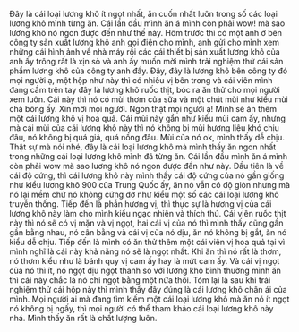 Đây là cái loại lương khô ít ngọt nhất, ăn cuốn nhất luôn trong số các loại lương khô mình từng ăn. Cái lần đầu mình ăn á mình còn phải wow! mà sao lương khô nó ngon được đến như thế này. Hôm trước thì có một anh ở bên công ty sản xuất lương khô anh gọi điện cho mình, anh gửi cho mình xem những cái hình ảnh về nhà máy rồi các cái thiết bị sản xuất lương khô của anh ấy trông rất là xịn sò và anh ấy muốn mời mình trải nghiệm thử cái sản phẩm lương khô của công ty anh đấy. Đây, đây là lương khô bên công ty đó mọi người ạ, một hộp như này thì có nhiều vị bên trong và cái viên mình đang cầm trên tay đây là lương khô ruốc thịt, bóc ra ăn thử cho mọi người xem luôn. Cái này thì nó có mùi thơm của sữa và một chút mùi như kiểu mùi chà bông ấy. Xin mời mọi người. Ngon thật mọi người ạ! Mình sẽ ăn thêm một cái lương khô vị hoa quả. Cái mùi này gần như kiểu mùi cam ấy, nhưng mà cái mùi của cái lương khô này thì nó không bị mùi hương liệu khó chịu đâu, nó không bị quá giả, quá nồng đâu. Mùi của nó ok, mình thấy dễ chịu. Thật sự mà nói nhé, đây là cái loại lương khô mà mình thấy ăn ngon nhất trong những cái loại lương khô mình đã từng ăn. Cái lần đầu mình ăn á mình còn phải wow mà sao lương khô nó ngon được đến như này. Đầu tiên là về cái độ cứng, thì cái lương khô này mình thấy cái độ cứng của nó gần giống như kiểu lương khô 900 của Trung Quốc ấy, ăn nó vẫn có độ giòn nhưng mà nó lại mềm chứ nó không cứng đơ như kiểu một số các cái loại lương khô truyền thống. Tiếp đến là phần hương vị, thì thực sự là hương vị của cái lương khô này làm cho mình kiểu ngạc nhiên và thích thú. Cái viên ruốc thịt này thì nó sẽ có vị mặn và vị ngọt, hai cái vị của nó thì mình thấy cũng gần gần bằng nhau, nó cân bằng và cái vị của nó dịu, ăn nó không bị gắt, ăn nó kiểu dễ chịu. Tiếp đến là mình có ăn thử thêm một cái viên vị hoa quả tại vì mình nghĩ là cái này khả năng nó sẽ là ngọt nhất. Khi ăn thì nó rất là thơm, nó thơm kiểu như là bánh quy vị cam ấy hay là mứt cam ấy. Và cái vị ngọt của nó thì ít, nó ngọt dịu ngọt thanh so với lương khô bình thường mình ăn thì cái này chắc là nó chỉ ngọt bằng một nửa thôi. Tóm lại là sau khi trải nghiệm thử cái hộp này thì mình thấy đây đúng là cái lương khô chân ái của mình. Mọi người ai mà đang tìm kiếm một cái loại lương khô mà ăn nó ít ngọt nó không bị ngấy, thì mọi người có thể tham khảo cái loại lương khô này nhá. Mình thấy ăn rất là chất lượng luôn.